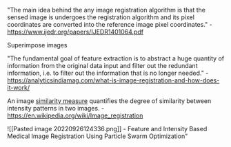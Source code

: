 "The main idea behind the any image registration algorithm is that the sensed image is undergoes the registration algorithm and its pixel coordinates are converted into the reference image pixel coordinates."
	- https://www.ijedr.org/papers/IJEDR1401064.pdf

Superimpose images

"The fundamental goal of feature extraction is to abstract a huge quantity of information from the original data input and filter out the redundant information, i.e. to filter out the information that is no longer needed."
	- https://analyticsindiamag.com/what-is-image-registration-and-how-does-it-work/

An image [similarity measure](https://en.wikipedia.org/wiki/Similarity_measure "Similarity measure") quantifies the degree of similarity between intensity patterns in two images.
	- https://en.wikipedia.org/wiki/Image_registration

![[Pasted image 20220926124336.png]]
	- Feature and Intensity Based Medical Image Registration Using Particle Swarm Optimization"


